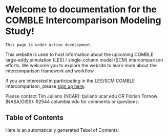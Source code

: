 Welcome to documentation for the COMBLE Intercomparison Modeling Study!
===================================

```{note}
This page is under active development.
```

This website is used to host information about the upcoming COMBLE large-eddy simulation (LES) / single-column model (SCM) intercomparison efforts. We welcome you to explore the website to learn more about the intercomparison framework and workflow.

If you are interested in participating in the LES/SCM COMBLE intercomparison, please [sign up here](https://docs.google.com/spreadsheets/d/1h0BDDCCJTfIsdvHHNFyA17bpsNAL7405GG69IkC8qJs/edit?usp=sharing).

Please contact Tim Juliano (NCAR): tjuliano <at> ucar.edu OR Florian Tornow (NASA/GISS): ft2544 <at> columbia.edu for comments or questions.

## Table of Contents

Here is an automatically generated Tabel of Contents:

```{tableofcontents}
```
  
